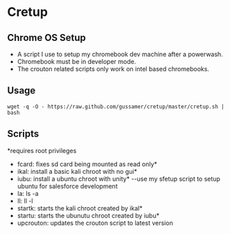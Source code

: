 # Cretup

## Chrome OS Setup

- A script I use to setup my chromebook dev machine after a powerwash.
- Chromebook must be in developer mode.
- The crouton related scripts only work on intel based chromebooks.

## Usage

```
wget -q -O - https://raw.github.com/gussamer/cretup/master/cretup.sh | bash
```

## Scripts

*requires root privileges

- fcard: fixes sd card being mounted as read only*
- ikal: install a basic kali chroot with no gui*
- iubu: install a ubuntu chroot with unity*
--use my sfetup script to setup ubuntu for salesforce development 
- la: ls -a
- ll: ll -l
- startk: starts the kali chroot created by ikal*
- startu: starts the ubunutu chroot created by iubu*
- upcrouton: updates the crouton script to latest version
